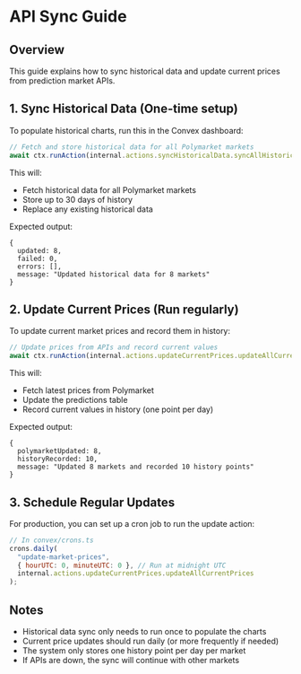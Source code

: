 # API Sync Guide

## Overview
This guide explains how to sync historical data and update current prices from prediction market APIs.

## 1. Sync Historical Data (One-time setup)

To populate historical charts, run this in the Convex dashboard:

```javascript
// Fetch and store historical data for all Polymarket markets
await ctx.runAction(internal.actions.syncHistoricalData.syncAllHistoricalData);
```

This will:
- Fetch historical data for all Polymarket markets
- Store up to 30 days of history
- Replace any existing historical data

Expected output:
```
{
  updated: 8,
  failed: 0,
  errors: [],
  message: "Updated historical data for 8 markets"
}
```

## 2. Update Current Prices (Run regularly)

To update current market prices and record them in history:

```javascript
// Update prices from APIs and record current values
await ctx.runAction(internal.actions.updateCurrentPrices.updateAllCurrentPrices);
```

This will:
- Fetch latest prices from Polymarket
- Update the predictions table
- Record current values in history (one point per day)

Expected output:
```
{
  polymarketUpdated: 8,
  historyRecorded: 10,
  message: "Updated 8 markets and recorded 10 history points"
}
```

## 3. Schedule Regular Updates

For production, you can set up a cron job to run the update action:

```javascript
// In convex/crons.ts
crons.daily(
  "update-market-prices",
  { hourUTC: 0, minuteUTC: 0 }, // Run at midnight UTC
  internal.actions.updateCurrentPrices.updateAllCurrentPrices
);
```

## Notes

- Historical data sync only needs to run once to populate the charts
- Current price updates should run daily (or more frequently if needed)
- The system only stores one history point per day per market
- If APIs are down, the sync will continue with other markets